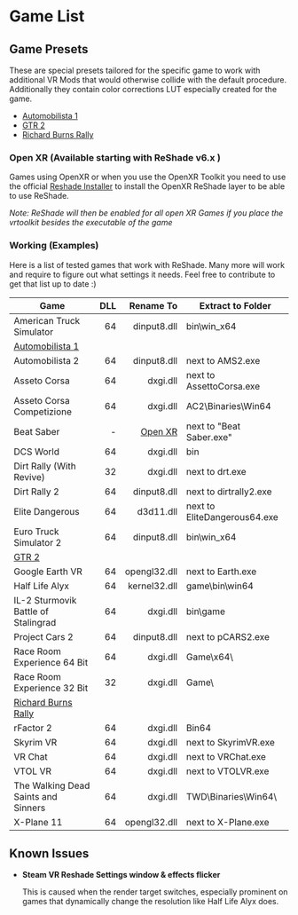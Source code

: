 ﻿---
---

Game List
=======

## Game Presets
These are special presets tailored for the specific game to work with additional VR Mods that would otherwise collide with the default procedure.
Additionally they contain color corrections LUT especially created for the game.

- [Automobilista 1](https://www.racedepartment.com/downloads/retrolux-reshade-automobilista.30742/)
- [GTR 2](https://www.racedepartment.com/downloads/retrolux-reshade-gtr2.42342/)
- [Richard Burns Rally](https://www.racedepartment.com/threads/reshade-preset-for-rbr.166023/)

### Open XR (Available starting with ReShade v6.x )
Games using OpenXR or when you use the OpenXR Toolkit you need to use the official [Reshade Installer]((https://reshade.me/#download)) to
install the OpenXR ReShade layer to be able to use ReShade. 

*Note: ReShade will then be enabled for all open XR Games if you place the vrtoolkit besides the executable of the game*

### Working (Examples)
Here is a list of tested games that work with ReShade.
Many more will work and require to figure out what settings it needs.
Feel free to contribute to get that list up to date :)

| Game                                | DLL |       Rename To | Extract to Folder            |
| ----------------------------------- |----:|----------------:|------------------------------|
| American Truck Simulator            |  64 |     dinput8.dll | bin\win_x64                  |
| [Automobilista 1](https://www.racedepartment.com/downloads/retrolux-reshade-automobilista.30742/)         |
| Automobilista 2                     |  64 |     dinput8.dll | next to AMS2.exe             |
| Asseto Corsa                        |  64 |        dxgi.dll | next to AssettoCorsa.exe     |
| Asseto Corsa Competizione           |  64 |        dxgi.dll | AC2\Binaries\Win64           |
| Beat Saber                          |   - | [Open XR]() | next to "Beat Saber.exe"     |
| DCS World                           |  64 |        dxgi.dll | bin                          |
| Dirt Rally (With Revive)            |  32 |        dxgi.dll | next to drt.exe              |
| Dirt Rally 2                        |  64 |     dinput8.dll | next to dirtrally2.exe       |
| Elite Dangerous                     |  64 |       d3d11.dll | next to EliteDangerous64.exe |
| Euro Truck Simulator 2              |  64 |     dinput8.dll | bin\win_x64                  |
| [GTR 2](https://www.racedepartment.com/downloads/retrolux-reshade-gtr2.42342/) |
| Google Earth VR                     |  64 |    opengl32.dll | next to Earth.exe            |
| Half Life Alyx                      |  64 |    kernel32.dll | game\bin\win64               |
| IL-2 Sturmovik Battle of Stalingrad |  64 |        dxgi.dll | bin\game                     |
| Project Cars 2                      |  64 |     dinput8.dll | next to pCARS2.exe           |
| Race Room Experience 64 Bit         |  64 |        dxgi.dll | Game\x64\                    |    
| Race Room Experience 32 Bit         |  32 |        dxgi.dll | Game\                        |
| [Richard Burns Rally](https://www.racedepartment.com/threads/reshade-preset-for-rbr.166023/) 
| rFactor 2                           |  64 |        dxgi.dll | Bin64                        |
| Skyrim VR                           |  64 |        dxgi.dll | next to SkyrimVR.exe         |
| VR Chat                             |  64 |        dxgi.dll | next to VRChat.exe           |
| VTOL VR                             |  64 |        dxgi.dll | next to VTOLVR.exe           |
| The Walking Dead Saints and Sinners |  64 |        dxgi.dll | TWD\Binaries\Win64\          |
| X-Plane 11                          |  64 |    opengl32.dll | next to X-Plane.exe          |

## Known Issues

- **Steam VR Reshade Settings window & effects flicker**

  This is caused when the render target switches, especially prominent on games that dynamically
  change the resolution like Half Life Alyx does.
